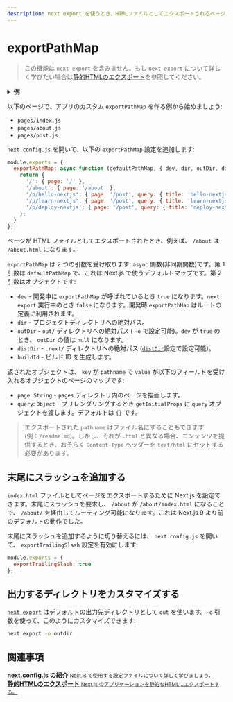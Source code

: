 ```yaml
---
description: next export を使うとき、HTMLファイルとしてエクスポートされるページのカスタマイズをします。
---
```


# exportPathMap

> この機能は `next export` を含みません。もし `next export` について詳しく学びたい場合は[静的HTMLのエクスポート](/docs/advanced-features/static-html-export.md)を参照してください。

<details>
  <summary><b>例</b></summary>
  <ul>
    <li><a href="https://github.com/zeit/next.js/tree/canary/examples/with-static-export">静的エクスポート</a></li>
  </ul>
</details>

以下のページで、アプリのカスタム `exportPathMap` を作る例から始めましょう:

- `pages/index.js`
- `pages/about.js`
- `pages/post.js`

`next.config.js` を開いて、以下の `exportPathMap` 設定を追加します:

```js
module.exports = {
  exportPathMap: async function (defaultPathMap, { dev, dir, outDir, distDir, buildId }) {
    return {
      '/': { page: '/' },
      '/about': { page: '/about' },
      '/p/hello-nextjs': { page: '/post', query: { title: 'hello-nextjs' } },
      '/p/learn-nextjs': { page: '/post', query: { title: 'learn-nextjs' } },
      '/p/deploy-nextjs': { page: '/post', query: { title: 'deploy-nextjs' } }
    };
  }
};
```

ページが HTML ファイルとしてエクスポートされたとき、例えば、 `/about` は `/about.html` になります。

`exportPathMap` は 2 つの引数を受け取ります: `async` 関数(非同期関数)です。第 1 引数は `defaultPathMap` で、これは Next.js で使うデフォルトマップです。第 2 引数はオブジェクトです:

- `dev` - 開発中に `exportPathMap` が呼ばれているとき `true` になります。`next export` 実行中のとき `false` になります。開発時 `exportPathMap` はルートの定義に利用されます。
- `dir` - プロジェクトディレクトリへの絶対パス。
- `outDir` - `out/` ディレクトリへの絶対パス ( `-o` で設定可能)。`dev` が `true` のとき、 `outDir` の値は `null` になります。
- `distDir` - `.next/` ディレクトリへの絶対パス ([`distDir`](/docs/api-reference/next.config.js/setting-a-custom-build-directory.md)設定で設定可能)。
- `buildId` - ビルド ID を生成します。 

返されたオブジェクトは、 `key` が `pathname` で `value` が以下のフィールドを受け入れるオブジェクトのページのマップです:

- `page`: `String` - `pages` ディレクトリ内のページを描画します。
- `query`: `Object` - プリレンダリングするとき `getInitialProps` に `query` オブジェクトを渡します。デフォルトは `{}` です。

> エクスポートされた `pathname` はファイル名にすることもできます (例：`/readme.md`)。しかし、それが `.html` と異なる場合、コンテンツを提供するとき、おそらく `Content-Type` ヘッダーを `text/html` にセットする必要があります。

## 末尾にスラッシュを追加する

`index.html` ファイルとしてページをエクスポートするために Next.js を設定できます。末尾にスラッシュを要求し、 `/about` が `/about/index.html` になることで、 `/about/` を経由してルーティング可能になります。これは Next.js 9 より前のデフォルトの動作でした。

末尾にスラッシュを追加するように切り替えるには、 `next.config.js` を開いて、 `exportTrailingSlash` 設定を有効にします:

```js
module.exports = {
  exportTrailingSlash: true
};
```

## 出力するディレクトリをカスタマイズする

[`next export`](/docs/advanced-features/static-html-export.md#how-to-use-it) はデフォルトの出力先ディレクトリとして `out` を使います。`-o` 引数を使って、このようにカスタマイズできます:

```bash
next export -o outdir
```

## 関連事項

<div class="card">
  <a href="/docs/api-reference/next.config.js/introduction.md">
    <b>next.config.js の紹介</b>
    <small>Next.js で使用する設定ファイルについて詳しく学びましょう。</small>
  </a>
</div>

<div class="card">
  <a href="/docs/advanced-features/static-html-export.md">
    <b>静的HTMLのエクスポート</b>
    <small>Next.js のアプリケーションを静的なHTMLにエクスポートする。</small>
  </a>
</div>
